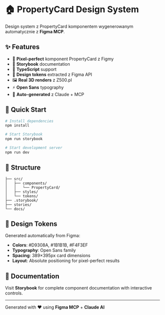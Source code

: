 # 🏠 PropertyCard Design System

Design system z PropertyCard komponentem wygenerowanym automatycznie z **Figma MCP**.

## ✨ Features

- 🎨 **Pixel-perfect** komponent PropertyCard z Figmy
- 📱 **Storybook** documentation 
- 🔧 **TypeScript** support
- 🎯 **Design tokens** extracted z Figma API
- 🖼️ **Real 3D renders** z Z500.pl
- ⚡ **Open Sans** typography
- 🔄 **Auto-generated** z Claude + MCP

## 🚀 Quick Start

```bash
# Install dependencies
npm install

# Start Storybook
npm run storybook

# Start development server  
npm run dev
```

## 📁 Structure

```
├── src/
│   ├── components/
│   │   └── PropertyCard/
│   ├── styles/
│   └── tokens/
├── .storybook/
├── stories/
└── docs/
```

## 🎨 Design Tokens

Generated automatically from Figma:

- **Colors**: #D9308A, #1B1B1B, #F4F3EF
- **Typography**: Open Sans family
- **Spacing**: 389×395px card dimensions
- **Layout**: Absolute positioning for pixel-perfect results

## 📖 Documentation

Visit **Storybook** for complete component documentation with interactive controls.

---

Generated with ❤️ using **Figma MCP** + **Claude AI**
